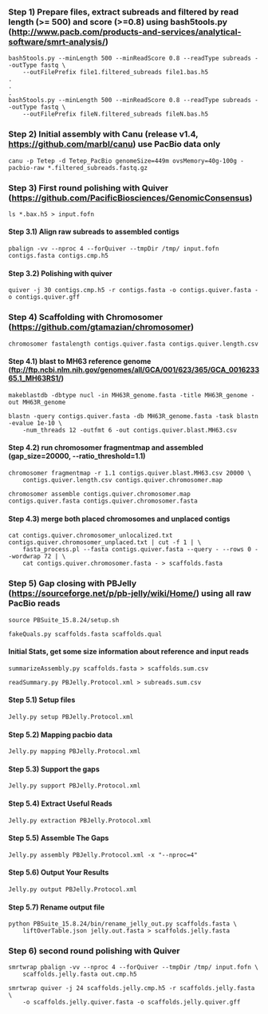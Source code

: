 

### Step 1) Prepare files, extract subreads and filtered by read length (>= 500) and score (>=0.8) using bash5tools.py (http://www.pacb.com/products-and-services/analytical-software/smrt-analysis/)
    bash5tools.py --minLength 500 --minReadScore 0.8 --readType subreads --outType fastq \
        --outFilePrefix file1.filtered_subreads file1.bas.h5
    .
    .
    .
    bash5tools.py --minLength 500 --minReadScore 0.8 --readType subreads --outType fastq \
        --outFilePrefix fileN.filtered_subreads fileN.bas.h5


### Step 2) Initial assembly with Canu (release v1.4, https://github.com/marbl/canu) use PacBio data only
    canu -p Tetep -d Tetep_PacBio genomeSize=449m ovsMemory=40g-100g -pacbio-raw *.filtered_subreads.fastq.gz



### Step 3) First round polishing with Quiver (https://github.com/PacificBiosciences/GenomicConsensus)
    ls *.bax.h5 > input.fofn

   #### Step 3.1) Align raw subreads to assembled contigs
    pbalign -vv --nproc 4 --forQuiver --tmpDir /tmp/ input.fofn contigs.fasta contigs.cmp.h5

   #### Step 3.2) Polishing with quiver
    quiver -j 30 contigs.cmp.h5 -r contigs.fasta -o contigs.quiver.fasta -o contigs.quiver.gff




### Step 4) Scaffolding with Chromosomer (https://github.com/gtamazian/chromosomer)
    chromosomer fastalength contigs.quiver.fasta contigs.quiver.length.csv

   #### Step 4.1) blast to MH63 reference genome (ftp://ftp.ncbi.nlm.nih.gov/genomes/all/GCA/001/623/365/GCA_001623365.1_MH63RS1/)
    makeblastdb -dbtype nucl -in MH63R_genome.fasta -title MH63R_genome -out MH63R_genome

    blastn -query contigs.quiver.fasta -db MH63R_genome.fasta -task blastn -evalue 1e-10 \
        -num_threads 12 -outfmt 6 -out contigs.quiver.blast.MH63.csv

   #### Step 4.2) run chromosomer fragmentmap and assembled (gap_size=20000, --ratio_threshold=1.1)
    chromosomer fragmentmap -r 1.1 contigs.quiver.blast.MH63.csv 20000 \
        contigs.quiver.length.csv contigs.quiver.chromosomer.map

    chromosomer assemble contigs.quiver.chromosomer.map contigs.quiver.fasta contigs.quiver.chromosomer.fasta


   #### Step 4.3) merge both placed chromosomes and unplaced contigs
    cat contigs.quiver.chromosomer_unlocalized.txt contigs.quiver.chromosomer_unplaced.txt | cut -f 1 | \
        fasta_process.pl --fasta contigs.quiver.fasta --query - --rows 0 --wordwrap 72 | \
        cat contigs.quiver.chromosomer.fasta - > scaffolds.fasta


### Step 5) Gap closing with PBJelly (https://sourceforge.net/p/pb-jelly/wiki/Home/) using all raw PacBio reads
    source PBSuite_15.8.24/setup.sh

    fakeQuals.py scaffolds.fasta scaffolds.qual

   #### Initial Stats, get some size information about reference and input reads
    summarizeAssembly.py scaffolds.fasta > scaffolds.sum.csv

    readSummary.py PBJelly.Protocol.xml > subreads.sum.csv

   #### Step 5.1) Setup files
    Jelly.py setup PBJelly.Protocol.xml

   #### Step 5.2) Mapping pacbio data
    Jelly.py mapping PBJelly.Protocol.xml

   #### Step 5.3) Support the gaps
    Jelly.py support PBJelly.Protocol.xml

   #### Step 5.4) Extract Useful Reads
    Jelly.py extraction PBJelly.Protocol.xml

   #### Step 5.5) Assemble The Gaps
    Jelly.py assembly PBJelly.Protocol.xml -x "--nproc=4"

   #### Step 5.6) Output Your Results
    Jelly.py output PBJelly.Protocol.xml

   #### Step 5.7) Rename output file
    python PBSuite_15.8.24/bin/rename_jelly_out.py scaffolds.fasta \
        liftOverTable.json jelly.out.fasta > scaffolds.jelly.fasta


### Step 6) second round polishing with Quiver
    smrtwrap pbalign -vv --nproc 4 --forQuiver --tmpDir /tmp/ input.fofn \
        scaffolds.jelly.fasta out.cmp.h5

    smrtwrap quiver -j 24 scaffolds.jelly.cmp.h5 -r scaffolds.jelly.fasta \
        -o scaffolds.jelly.quiver.fasta -o scaffolds.jelly.quiver.gff
